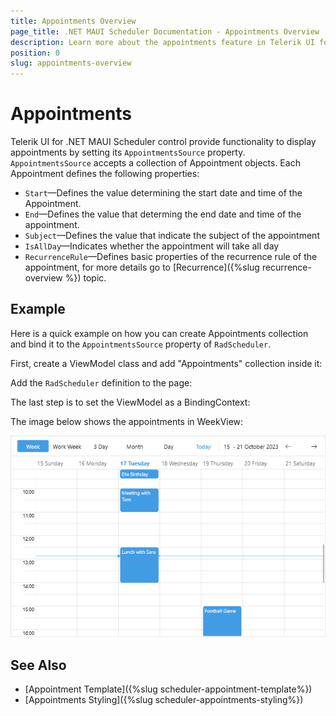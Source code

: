 ```yaml
---
title: Appointments Overview
page_title: .NET MAUI Scheduler Documentation - Appointments Overview
description: Learn more about the appointments feature in Telerik UI for .NET MAUI Scheduler control.
position: 0
slug: appointments-overview
---
```


# Appointments 

Telerik UI for .NET MAUI Scheduler control provide functionality to display appointments by setting its `AppointmentsSource` property. `AppointmentsSource` accepts a collection of Appointment objects. Each Appointment defines the following properties:

* `Start`&mdash;Defines the value determining the start date and time of the Appointment.
* `End`&mdash;Defines the value that determing the end date and time of the appointment.
* `Subject`&mdash;Defines the value that indicate the subject of the appointment
* `IsAllDay`&mdash;Indicates whether the appointment will take all day
* `RecurrenceRule`&mdash;Defines basic properties of the recurrence rule of the appointment, for more details go to [Recurrence]({%slug recurrence-overview %}) topic.


## Example

Here is a quick example on how you can create Appointments collection and bind it to the `AppointmentsSource` property of `RadScheduler`.

First, create a ViewModel class and add "Appointments" collection inside it:

<snippet id='scheduler-appointments-viewmodel' />

Add the `RadScheduler` definition to the page:

<snippet id='scheduler-appointments-example' />

The last step is to set the ViewModel as a BindingContext:

<snippet id='scheduler-appointmentssource-setvm' />

The image below shows the appointments in WeekView:

![Telerik .NET MAUI Scheduler AppointmentsSource](../images/scheduler-appointmentssource.png)

## See Also

- [Appointment Template]({%slug scheduler-appointment-template%})
- [Appointments Styling]({%slug scheduler-appointments-styling%})